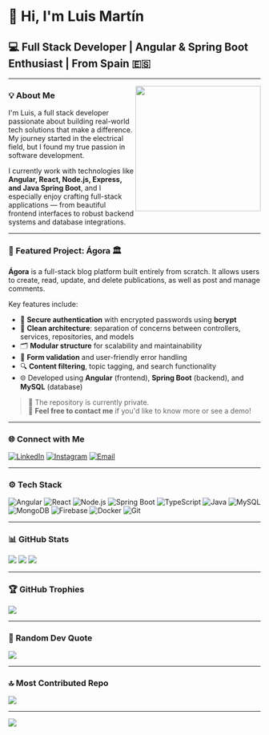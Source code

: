 # 👋 Hi, I'm Luis Martín  
## 💻 Full Stack Developer | Angular & Spring Boot Enthusiast | From Spain 🇪🇸

---

<img src="https://i.imgur.com/0zqCIbl.png" width="250" align="right" />

### 💡 About Me

I'm Luis, a full stack developer passionate about building real-world tech solutions that make a difference. My journey started in the electrical field, but I found my true passion in software development.

I currently work with technologies like **Angular, React, Node.js, Express, and Java Spring Boot**, and I especially enjoy crafting full-stack applications — from beautiful frontend interfaces to robust backend systems and database integrations.

---

### 🚀 Featured Project: Ágora 🏛️

**Ágora** is a full-stack blog platform built entirely from scratch. It allows users to create, read, update, and delete publications, as well as post and manage comments.

Key features include:

- 🔐 **Secure authentication** with encrypted passwords using **bcrypt**
- 🧱 **Clean architecture**: separation of concerns between controllers, services, repositories, and models
- 🗂️ **Modular structure** for scalability and maintainability
- 🧠 **Form validation** and user-friendly error handling
- 🔍 **Content filtering**, topic tagging, and search functionality
- 🌐 Developed using **Angular** (frontend), **Spring Boot** (backend), and **MySQL** (database)

> 🛑 The repository is currently private.  
> 📩 **Feel free to contact me** if you'd like to know more or see a demo!

---
### 🌐 Connect with Me

[![LinkedIn](https://img.shields.io/badge/LinkedIn-%230077B5.svg?logo=linkedin&logoColor=white)](https://linkedin.com/in/luis-martín-17a6951b6)
[![Instagram](https://img.shields.io/badge/Instagram-%23E4405F.svg?logo=Instagram&logoColor=white)](https://instagram.com/luismartingimeno)
[![Email](https://img.shields.io/badge/Email-D14836?logo=gmail&logoColor=white)](mailto:lumartin.gimeno@gmail.com)

---

### ⚙️ Tech Stack

![Angular](https://img.shields.io/badge/angular-%23DD0031.svg?style=flat&logo=angular&logoColor=white)
![React](https://img.shields.io/badge/react-%2320232a.svg?style=flat&logo=react&logoColor=%2361DAFB)
![Node.js](https://img.shields.io/badge/node.js-6DA55F?style=flat&logo=node.js&logoColor=white)
![Spring Boot](https://img.shields.io/badge/spring%20boot-%236DB33F.svg?style=flat&logo=spring-boot&logoColor=white)
![TypeScript](https://img.shields.io/badge/typescript-%23007ACC.svg?style=flat&logo=typescript&logoColor=white)
![Java](https://img.shields.io/badge/java-%23ED8B00.svg?style=flat&logo=java&logoColor=white)
![MySQL](https://img.shields.io/badge/mysql-4479A1.svg?style=flat&logo=mysql&logoColor=white)
![MongoDB](https://img.shields.io/badge/mongodb-%234ea94b.svg?style=flat&logo=mongodb&logoColor=white)
![Firebase](https://img.shields.io/badge/firebase-%23039BE5.svg?style=flat&logo=firebase)
![Docker](https://img.shields.io/badge/docker-%230db7ed.svg?style=flat&logo=docker&logoColor=white)
![Git](https://img.shields.io/badge/git-%23F05033.svg?style=flat&logo=git&logoColor=white)

---

### 📊 GitHub Stats

![](https://github-readme-stats.vercel.app/api?username=lmargim&theme=darcula&hide_border=true&include_all_commits=true&count_private=true)
![](https://nirzak-streak-stats.vercel.app/?user=lmargim&theme=darcula&hide_border=true)
![](https://github-readme-stats.vercel.app/api/top-langs/?username=lmargim&theme=darcula&hide_border=true&layout=compact)

---

### 🏆 GitHub Trophies

![](https://github-profile-trophy.vercel.app/?username=lmargim&theme=dracula&no-frame=true&no-bg=false&margin-w=4)

---

### 💬 Random Dev Quote

![](https://quotes-github-readme.vercel.app/api?type=horizontal&theme=gruvbox)

---

### 🔝 Most Contributed Repo

![](https://github-contributor-stats.vercel.app/api?username=lmargim&limit=5&theme=dracula&combine_all_yearly_contributions=true)

---

[![](https://visitcount.itsvg.in/api?id=lmargim&icon=10&color=13)](https://visitcount.itsvg.in)
